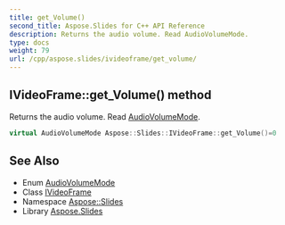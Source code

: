 ```yaml
---
title: get_Volume()
second_title: Aspose.Slides for C++ API Reference
description: Returns the audio volume. Read AudioVolumeMode.
type: docs
weight: 79
url: /cpp/aspose.slides/ivideoframe/get_volume/
---
```

## IVideoFrame::get_Volume() method


Returns the audio volume. Read [AudioVolumeMode](../../audiovolumemode/).

```cpp
virtual AudioVolumeMode Aspose::Slides::IVideoFrame::get_Volume()=0
```

## See Also

* Enum [AudioVolumeMode](../audiovolumemode/)
* Class [IVideoFrame](./)
* Namespace [Aspose::Slides](../)
* Library [Aspose.Slides](../../)